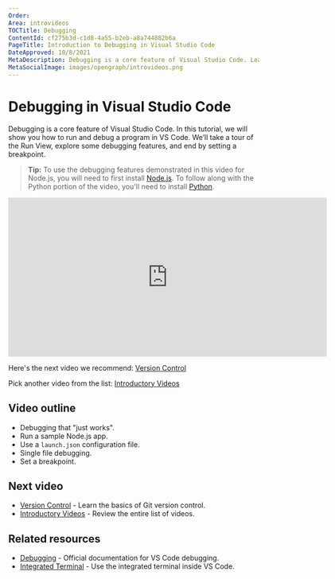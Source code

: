 ```yaml
---
Order:
Area: introvideos
TOCTitle: Debugging
ContentId: cf275b3d-c1d8-4a55-b2eb-a8a744882b6a
PageTitle: Introduction to Debugging in Visual Studio Code
DateApproved: 10/8/2021
MetaDescription: Debugging is a core feature of Visual Studio Code. Learn how to configure and use the Node.js debugger in this introductory video.
MetaSocialImage: images/opengraph/introvideos.png
---
```

# Debugging in Visual Studio Code

Debugging is a core feature of Visual Studio Code. In this tutorial, we will show you how to run and debug a program in VS Code. We’ll take a tour of the Run View, explore some debugging features, and end by setting a breakpoint.

> **Tip:** To use the debugging features demonstrated in this video for Node.js, you will need to first install [Node.js](https://nodejs.org/en/). To follow along with the Python portion of the video, you'll need to install [Python](https://www.python.org/downloads/).

<iframe src="https://www.microsoft.com/videoplayer/embed/RWAIIi" width="640" height="320" allowFullScreen="true" frameBorder="0"></iframe>

Here's the next video we recommend: [Version Control](/docs/introvideos/versioncontrol.md)

Pick another video from the list: [Introductory Videos](/docs/getstarted/introvideos.md)

## Video outline

* Debugging that "just works".
* Run a sample Node.js app.
* Use a `launch.json` configuration file.
* Single file debugging.
* Set a breakpoint.

## Next video

* [Version Control](/docs/introvideos/versioncontrol.md) - Learn the basics of Git version control.
* [Introductory Videos](/docs/getstarted/introvideos.md) - Review the entire list of videos.

## Related resources

* [Debugging](/docs/editor/debugging.md) - Official documentation for VS Code debugging.
* [Integrated Terminal](/docs/editor/integrated-terminal.md) - Use the integrated terminal inside VS Code.
